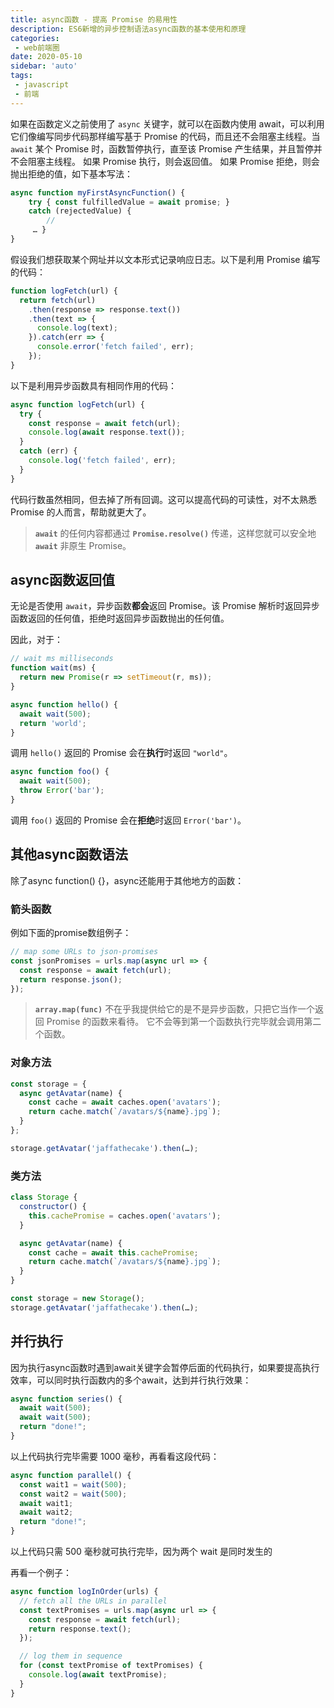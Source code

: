```yaml
---
title: async函数 - 提高 Promise 的易用性
description: ES6新增的异步控制语法async函数的基本使用和原理
categories:
 - web前端圈
date: 2020-05-10
sidebar: 'auto'
tags:
 - javascript
 - 前端
---
```


如果在函数定义之前使用了 `async` 关键字，就可以在函数内使用 await，可以利用它们像编写同步代码那样编写基于 Promise 的代码，而且还不会阻塞主线程。当 `await` 某个 Promise 时，函数暂停执行，直至该 Promise 产生结果，并且暂停并不会阻塞主线程。 如果 Promise 执行，则会返回值。 如果 Promise 拒绝，则会抛出拒绝的值，如下基本写法：

```js
async function myFirstAsyncFunction() { 
    try { const fulfilledValue = await promise; } 
    catch (rejectedValue) { 
        // 
     … } 
}
```

假设我们想获取某个网址并以文本形式记录响应日志。以下是利用 Promise 编写的代码：

```js
function logFetch(url) {
  return fetch(url)
    .then(response => response.text())
    .then(text => {
      console.log(text);
    }).catch(err => {
      console.error('fetch failed', err);
    });
}
```

以下是利用异步函数具有相同作用的代码：

```js
async function logFetch(url) {
  try {
    const response = await fetch(url);
    console.log(await response.text());
  }
  catch (err) {
    console.log('fetch failed', err);
  }
}
```

代码行数虽然相同，但去掉了所有回调。这可以提高代码的可读性，对不太熟悉 Promise 的人而言，帮助就更大了。

> **`await`** 的任何内容都通过 **`Promise.resolve()`** 传递，这样您就可以安全地 **`await`** 非原生 Promise。

## async函数返回值

无论是否使用 `await`，异步函数**都会**返回 Promise。该 Promise 解析时返回异步函数返回的任何值，拒绝时返回异步函数抛出的任何值。

因此，对于：

```js
// wait ms milliseconds
function wait(ms) {
  return new Promise(r => setTimeout(r, ms));
}

async function hello() {
  await wait(500);
  return 'world';
}
```

调用 `hello()` 返回的 Promise 会在**执行**时返回 `"world"`。

```js
async function foo() {
  await wait(500);
  throw Error('bar');
}
```

调用 `foo()` 返回的 Promise 会在**拒绝**时返回 `Error('bar')`。

## 其他async函数语法

除了async function() {}，async还能用于其他地方的函数：

### 箭头函数

 例如下面的promise数组例子：

```js
// map some URLs to json-promises
const jsonPromises = urls.map(async url => {
  const response = await fetch(url);
  return response.json();
});
```

> **`array.map(func)`** 不在乎我提供给它的是不是异步函数，只把它当作一个返回 Promise 的函数来看待。 它不会等到第一个函数执行完毕就会调用第二个函数。

### 对象方法

```js
const storage = {
  async getAvatar(name) {
    const cache = await caches.open('avatars');
    return cache.match(`/avatars/${name}.jpg`);
  }
};

storage.getAvatar('jaffathecake').then(…);
```

### 类方法

```js
class Storage {
  constructor() {
    this.cachePromise = caches.open('avatars');
  }

  async getAvatar(name) {
    const cache = await this.cachePromise;
    return cache.match(`/avatars/${name}.jpg`);
  }
}

const storage = new Storage();
storage.getAvatar('jaffathecake').then(…);
```

##  并行执行

 因为执行async函数时遇到await关键字会暂停后面的代码执行，如果要提高执行效率，可以同时执行函数内的多个await，达到并行执行效果：

```js
async function series() {
  await wait(500);
  await wait(500);
  return "done!";
}
```

以上代码执行完毕需要 1000 毫秒，再看看这段代码：

```js
async function parallel() {
  const wait1 = wait(500);
  const wait2 = wait(500);
  await wait1;
  await wait2;
  return "done!";
}
```

以上代码只需 500 毫秒就可执行完毕，因为两个 wait 是同时发生的

 再看一个例子：

```js
async function logInOrder(urls) {
  // fetch all the URLs in parallel
  const textPromises = urls.map(async url => {
    const response = await fetch(url);
    return response.text();
  });

  // log them in sequence
  for (const textPromise of textPromises) {
    console.log(await textPromise);
  }
}
```

